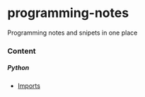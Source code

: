 # programming-notes
Programming notes and snipets in one place


### Content

##### Python

*  [Imports](/python/imports.md)
